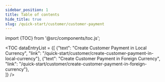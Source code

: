 ```yaml
---
sidebar_position: 1
title: Table of contents
hide_title: true 
slug: /quick-start/customer/customer-payment 
---
```


import {TOC} from '@src/components/toc.js';

<TOC
dataEntryList = {[
{"text": "Create Customer Payment in Local Currency", "link": "/quick-start/customer/create-customer-payment-in-local-currency"}, 
{"text": "Create Customer Payment in Foreign Currency", "link": "/quick-start/customer/create-customer-payment-in-foreign-currency"},  
]}
/>
